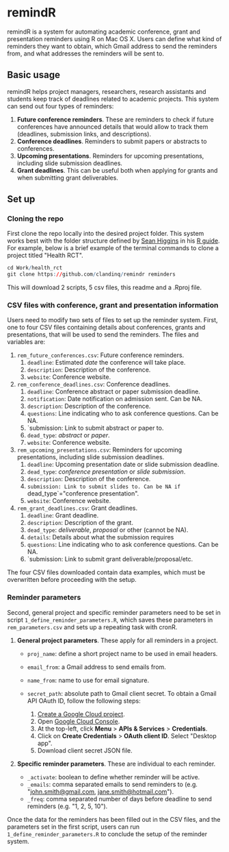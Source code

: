 # remindR
remindR is a system for automating academic conference, grant and presentation reminders using R on Mac OS X. Users can define what kind of reminders they want to obtain, which Gmail address to send the reminders from, and what addresses the reminders will be sent to.

## Basic usage
remindR helps project managers, researchers, research assistants and students keep track of deadlines related to academic projects. This system can send out four types of reminders:

1. **Future conference reminders**. These are reminders to check if future conferences have announced details that would allow to track them (deadlines, submission links, and descriptions).
2. **Conference deadlines**. Reminders to submit papers or abstracts to conferences.
3. **Upcoming presentations**. Reminders for upcoming presentations, including slide submission deadlines.
4. **Grant deadlines**. This can be useful both when applying for grants and when submitting grant deliverables.

## Set up
### Cloning the repo
First clone the repo locally into the desired project folder. This system works best with the folder structure defined by [Sean Higgins](https://seankhiggins.com/) in his [R guide](https://github.com/skhiggins/r_guide). For example, below is a brief example of the terminal commands to clone a project titled "Health RCT".

```r
cd Work/health_rct
git clone https://github.com/clandinq/remindr reminders
```
This will download 2 scripts, 5 csv files, this readme and a .Rproj file. 

### CSV files with conference, grant and presentation information
Users need to modify two sets of files to set up the reminder system. First, one to four CSV files containing details about conferences, grants and presentations, that will be used to send the reminders. The files and variables are:

1. `rem_future_conferences.csv`: Future conference reminders. 
    1. `deadline`: Estimated *date* the conference will take place.
    2. `description`: Description of the conference.
    3. `website`: Conference website.
2. `rem_conference_deadlines.csv`: Conference deadlines.
    1. `deadline`: Conference abstract or paper submission deadline.
    2. `notification`: Date notification on admission sent. Can be NA.
    3. `description`: Description of the conference.
    4. `questions`: Line indicating who to ask conference questions. Can be NA.
    5. `submission: Link to submit abstract or paper to.
    6. `dead_type`: *abstract* or *paper*.
    7. `website`: Conference website.
3. `rem_upcoming_presentations.csv`: Reminders for upcoming presentations, including slide submission deadlines.
    1. `deadline`: Upcoming presentation date or slide submission deadline.
    2. `dead_type`: *conference presentation* or *slide submission*.
    3. `description`: Description of the conference.
    4. `submission: Link to submit slides to. Can be NA if `dead_type`="conference presentation".
    5. `website`: Conference website.
4. `rem_grant_deadlines.csv`: Grant deadlines.
    1. `deadline`: Grant deadline.
    2. `description`: Description of the grant.
    3. `dead_type`: *deliverable*, *proposal* or other (cannot be NA).
    4. `details`: Details about what the submission requires
    5. `questions`: Line indicating who to ask conference questions. Can be NA.
    6. `submission: Link to submit grant deliverable/proposal/etc.

The four CSV files downloaded contain data examples, which must be overwritten before proceeding with the setup.

### Reminder parameters
Second, general project and specific reminder parameters need to be set in script `1_define_reminder_parameters.R`, which saves these parameters in `rem_parameters.csv` and sets up a repeating task with cronR. 

1. **General project parameters**. These apply for all reminders in a project.
   
   - `proj_name`: define a short project name to be used in email headers.
   - `email_from`: a Gmail address to send emails from.
   - `name_from`: name to use for email signature.
   - `secret_path`: absolute path to Gmail client secret. To obtain a Gmail API OAuth ID, follow the following steps:

     1. [Create a Google Cloud project](https://developers.google.com/workspace/guides/create-project).
     2. Open [Google Cloud Console](https://console.cloud.google.com/).
     3. At the top-left, click **Menu** > **APIs & Services** > **Credentials**.
     4. Click on **Create Credentials** > **OAuth client ID**. Select "Desktop app".
     5. Download client secret JSON file.

2. **Specific reminder parameters**. These are individual to each reminder.

   - `_activate`: boolean to define whether reminder will be active.
   - `_emails`: comma separated emails to send reminders to (e.g. "john.smith@gmail.com, jane.smith@hotmail.com").
   - `_freq`: comma separated number of days before deadline to send reminders (e.g. "1, 2, 5, 10").

Once the data for the reminders has been filled out in the CSV files, and the parameters set in the first script, users can run `1_define_reminder_parameters.R` to conclude the setup of the reminder system.



